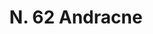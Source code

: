 ---
title: "N. 62 Andracne"
permalink: "/edition/plant062/"
plant-name: "N. 62"
plant-number: "062"
plant-xml: "/assets/xml/plant062.xml"
plant-img1: "/assets/img/plant062_verso.jpg"
plant-img2: "/assets/img/plant062.jpg"
plant-title: "N. 62 Andracne"
plant-wfo-link: ""
plant-kew-link: ""
plant-taxon-content: "Not identified"
layout: single-xml
---